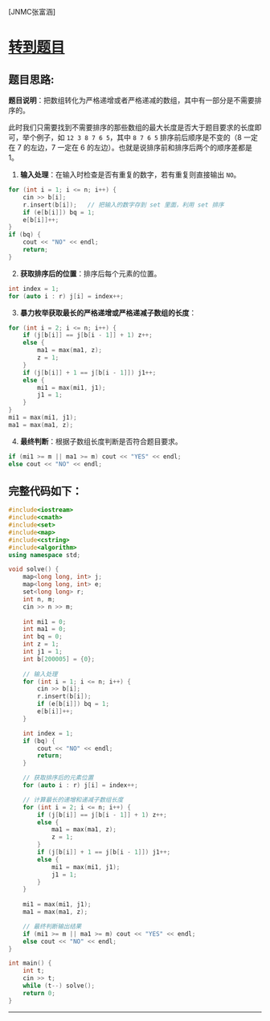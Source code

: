 [JNMC张富涵]  
# [转到题目](https://ac.nowcoder.com/acm/contest/99458/E)

## 题目思路:
**题目说明**：把数组转化为严格递增或者严格递减的数组，其中有一部分是不需要排序的。

此时我们只需要找到不需要排序的那些数组的最大长度是否大于题目要求的长度即可，举个例子，如 `12 3 8 7 6 5`，其中 `8 7 6 5` 排序前后顺序是不变的（8 一定在 7 的左边，7 一定在 6 的左边）。也就是说排序前和排序后两个的顺序差都是 1。

1. **输入处理**：在输入时检查是否有重复的数字，若有重复则直接输出 `NO`。
   
```cpp
for (int i = 1; i <= n; i++) {
    cin >> b[i];
    r.insert(b[i]);   // 把输入的数字存到 set 里面，利用 set 排序
    if (e[b[i]]) bq = 1;
    e[b[i]]++;
}
if (bq) {
    cout << "NO" << endl;
    return;
}
```

2. **获取排序后的位置**：排序后每个元素的位置。

```cpp
int index = 1;
for (auto i : r) j[i] = index++;
```

3. **暴力枚举获取最长的严格递增或严格递减子数组的长度**：

```cpp
for (int i = 2; i <= n; i++) {
    if (j[b[i]] == j[b[i - 1]] + 1) z++;  
    else {
        ma1 = max(ma1, z);
        z = 1;
    }
    if (j[b[i]] + 1 == j[b[i - 1]]) j1++;
    else {
        mi1 = max(mi1, j1);
        j1 = 1;
    }
}
mi1 = max(mi1, j1);
ma1 = max(ma1, z);
```

4. **最终判断**：根据子数组长度判断是否符合题目要求。

```cpp
if (mi1 >= m || ma1 >= m) cout << "YES" << endl;
else cout << "NO" << endl;
```

## 完整代码如下：

```cpp
#include<iostream>
#include<cmath>
#include<set>
#include<map>
#include<cstring>
#include<algorithm>
using namespace std;

void solve() {
    map<long long, int> j;
    map<long long, int> e;
    set<long long> r;
    int n, m;
    cin >> n >> m;
    
    int mi1 = 0;
    int ma1 = 0;
    int bq = 0;
    int z = 1;
    int j1 = 1;
    int b[200005] = {0};
    
    // 输入处理
    for (int i = 1; i <= n; i++) {
        cin >> b[i];
        r.insert(b[i]);
        if (e[b[i]]) bq = 1;
        e[b[i]]++;
    }

    int index = 1;
    if (bq) {
        cout << "NO" << endl;
        return;
    }

    // 获取排序后的元素位置
    for (auto i : r) j[i] = index++;

    // 计算最长的递增和递减子数组长度
    for (int i = 2; i <= n; i++) {
        if (j[b[i]] == j[b[i - 1]] + 1) z++;
        else {
            ma1 = max(ma1, z);
            z = 1;
        }
        if (j[b[i]] + 1 == j[b[i - 1]]) j1++;
        else {
            mi1 = max(mi1, j1);
            j1 = 1;
        }
    }
    
    mi1 = max(mi1, j1);
    ma1 = max(ma1, z);

    // 最终判断输出结果
    if (mi1 >= m || ma1 >= m) cout << "YES" << endl;
    else cout << "NO" << endl;
}

int main() {
    int t;
    cin >> t;
    while (t--) solve();
    return 0;
}
```

--- 
